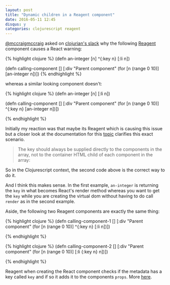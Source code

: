 ```yaml
---
layout: post
title: "Dynamic children in a Reagent component"
date: 2016-05-11 12:45
disqus: y
categories: clojurescript reagent
---
```

[@mccraigmccraig](https://twitter.com/mccraigmccraig) asked on [clojurian's slack](http://clojurians.net/) why the following [Reagent](https://github.com/reagent-project/reagent) component causes a React warning:

{% highlight clojure %}
(defn an-integer
  [n]
  ^{:key n}
  [:li n])

(defn calling-component []
  [:div "Parent component"
   (for [n (range 0 10)]
     [an-integer n])])
{% endhighlight %}

whereas a similar looking component doesn't:

{% highlight clojure %}
(defn an-integer
  [n]
  [:li n])

(defn calling-component []
  [:div "Parent component"
   (for [n (range 0 10)]
     ^{:key n}
     [an-integer n])])

{% endhighlight %}

Initially my reaction was that maybe its Reagent which is causing this issue but a closer look at the documentation for this [topic](https://facebook.github.io/react/docs/multiple-components.html#dynamic-children) clarifies this exact scenario.

> The key should always be supplied directly to the components in the array, not to the container HTML child of each component in the array:

So in the Clojurescript context, the second code above is the correct way to do it.

And I think this makes sense. In the first example, `an-integer` is returning the `key` in what becomes React's render method whereas you want to get the `key` while you are creating the virtual dom without having to do call `render` as in the second example.

Aside, the following two Reagent components are exactly the same thing:

{% highlight clojure %}
(defn calling-component-1 []
  [:div "Parent component"
   (for [n (range 0 10)]
     ^{:key n}
     [:li n])])

{% endhighlight %}

{% highlight clojure %}
(defn calling-component-2 []
  [:div "Parent component"
   (for [n (range 0 10)]
     [:li {:key n} n])])

{% endhighlight %}

Reagent when creating the React component checks if the metadata has a key called `key` and if so it adds it to the components `props`. More [here](https://github.com/reagent-project/reagent/blob/master/src/reagent/impl/template.cljs#L269).
